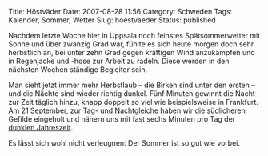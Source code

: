 Title: Höstväder
Date: 2007-08-28 11:56
Category: Schweden
Tags: Kalender, Sommer, Wetter
Slug: hoestvaeder
Status: published

Nachdem letzte Woche hier in Uppsala noch feinstes Spätsommerwetter mit
Sonne und über zwanzig Grad war, fühlte es sich heute morgen doch sehr
herbstlich an, bei unter zehn Grad gegen kräftigen Wind anzukämpfen und
in Regenjacke und -hose zur Arbeit zu radeln. Diese werden in den
nächsten Wochen ständige Begleiter sein.

Man sieht jetzt immer mehr Herbstlaub – die Birken sind unter den ersten
– und die Nächte sind wieder richtig dunkel. Fünf Minuten gewinnt die
Nacht zur Zeit täglich hinzu, knapp doppelt so viel wie beispielsweise
in Frankfurt. Am 21 September, zur Tag- und Nachtgleiche haben wir die
südlicheren Gefilde eingeholt und nähern uns mit fast sechs Minuten pro
Tag der [dunklen
Jahreszeit](http://www.fiket.de/2006/11/04/schatten-und-licht/).

Es lässt sich wohl nicht verleugnen: Der Sommer ist so gut wie vorbei.

